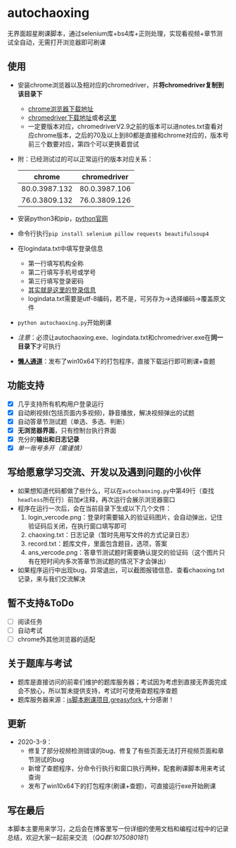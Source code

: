 # autochaoxing
无界面超星刷课脚本，通过selenium库+bs4库+正则处理，实现看视频+章节测试全自动，无需打开浏览器即可刷课

## 使用
- 安装chrome浏览器以及相对应的chromedriver，并**将chromedriver复制到该目录下**
    - [chrome浏览器下载地址](https://www.google.cn/chrome/)
    - [chromedriver下载地址](http://npm.taobao.org/mirrors/chromedriver/)或者[这里](http://chromedriver.storage.googleapis.com/index.html)
    - 一定要版本对应，chromedriverV2.9之前的版本可以进notes.txt查看对应chrome版本，之后的70及以上到80都是直接和chrome对应的，版本号前三个数要对应，第四个可以更换着尝试
    
- 附：已经测试过的可以正常运行的版本对应关系：

     |chrome | chromedriver |
     :-:|:-:
     |80.0.3987.132 | 80.0.3987.106|
     |76.0.3809.132 | 76.0.3809.126|
     
- 安装python3和pip，[python官网](https://www.python.org)

- 命令行执行`pip install selenium pillow requests beautifulsoup4`

- 在logindata.txt中填写登录信息
    - 第一行填写机构全称
    - 第二行填写手机号或学号
    - 第三行填写登录密码
    - [其实就是这里的登录信息](https://passport2.chaoxing.com/login?refer=http://i.mooc.chaoxing.com)
    - logindata.txt需要是utf-8编码，若不是，可另存为->选择编码->覆盖原文件
    
- `python autochaoxing.py`开始刷课

- *注意*：必须让autochaoxing.exe、logindata.txt和chromedriver.exe在**同一目录下**才可执行

- [**懒人通道**](https://github.com/Luoofan/autochaoxing/releases)：发布了win10x64下的打包程序，直接下载运行即可刷课+查题

## 功能支持

- [x] 几乎支持所有机构用户登录运行
- [x] 自动刷视频(包括页面内多视频)，静音播放，解决视频弹出的试题
- [x] 自动答章节测试题（单选、多选、判断）
- [x] **无浏览器界面**，只有控制台执行界面
- [x] 充分的**输出和日志记录**
- [x] *单一账号多开（需谨慎）*

## 写给愿意学习交流、开发以及遇到问题的小伙伴
- 如果想知道代码都做了些什么，可以在`autochaoxing.py`中第49行（查找`headless`所在行）前加`#`注释，再次运行会展示浏览器窗口
- 程序在运行一次后，会在当前目录下生成以下几个文件：
  1. login_vercode.png：登录时需要输入的验证码图片，会自动弹出，记住验证码后关闭，在执行窗口填写即可
  2. chaoxing.txt：日志记录（暂时先用写文件的方式记录日志）
  3. record.txt：题库文件，里面包含题目，选项，答案
  4. ans_vercode.png：答章节测试题时需要确认提交的验证码（这个图片只有在短时间内多次答章节测试题的情况下才会弹出）
- 如果程序运行中出现bug，异常退出，可以截图报错信息、查看chaoxing.txt记录，来与我们交流解决


## 暂不支持&ToDo
 - [ ] 阅读任务
 - [ ] 自动考试
 - [ ] chrome外其他浏览器的适配

## 关于题库与考试
 - 题库是直接访问的前辈们维护的题库服务器；考试因为考虑到直接无界面完成会不放心，所以暂未提供支持，考试时可使用查题程序查题
 - 题库服务器来源：[js脚本刷课项目](https://github.com/CodFrm/cxmooc-tools),[greasyfork](https://greasyfork.org/zh-CN/scripts/369625-%E8%B6%85%E6%98%9F%E7%BD%91%E8%AF%BE%E5%8A%A9%E6%89%8B),十分感谢！

## 更新
 - 2020-3-9：
   - 修复了部分视频检测错误的bug、修复了有些页面无法打开视频页面和章节测试的bug
   - 新增了查题程序，分命令行执行和窗口执行两种，配套刷课脚本用来考试查询
   - 发布了win10x64下的打包程序(刷课+查题)，可直接运行exe开始刷课


## 写在最后
本脚本主要用来学习，之后会在博客里写一份详细的使用文档和编程过程中的记录总结，欢迎大家一起前来交流
（*QQ群:1075080181*）

